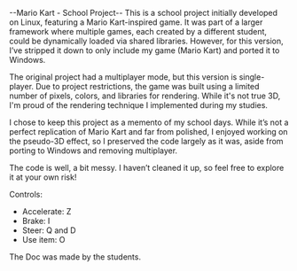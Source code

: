 --Mario Kart - School Project--
This is a school project initially developed on Linux, featuring a Mario Kart-inspired game. It was part of a larger framework where multiple games, each created by a different student, could be dynamically loaded via shared libraries. However, for this version, I’ve stripped it down to only include my game (Mario Kart) and ported it to Windows.

The original project had a multiplayer mode, but this version is single-player.
Due to project restrictions, the game was built using a limited number of pixels, colors, and libraries for rendering.
While it's not true 3D, I'm proud of the rendering technique I implemented during my studies.

I chose to keep this project as a memento of my school days. While it’s not a perfect replication of Mario Kart and far from polished, I enjoyed working on the pseudo-3D effect, so I preserved the code largely as it was, aside from porting to Windows and removing multiplayer.

The code is well, a bit messy. I haven’t cleaned it up, so feel free to explore it at your own risk!


Controls:
- Accelerate: Z
- Brake: I
- Steer: Q and D
- Use item: O

The Doc was made by the students.